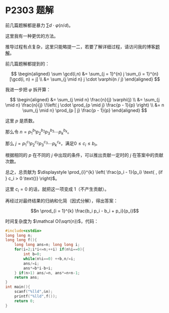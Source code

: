 # P2303 题解

前几篇题解都是暴力 $\displaystyle \sum d \cdot \varphi(n / d)$。

这里我有一种更优的方法。

推导过程有点复杂，这里只能略提一二，若要了解详细过程，请访问我的博客[题解](http://www.cnblogs.com/PinkRabbit/p/8278728.html)。

前几篇题解都提到的：

$$ \begin{aligned} \sum \gcd(i,n) &= \sum_{j = 1}^{n} j \sum_{i = 1}^{n} [\gcd(i, n) = j] \\ &= \sum_{j \mid n} j \cdot \varphi(n / j) \end{aligned} $$

我进一步把 $\varphi$ 拆开算：

$$ \begin{aligned} &= \sum_{j \mid n} \frac{n}{j} \varphi(j) \\ &= \sum_{j \mid n} \frac{n}{j} \!\left( j \cdot \prod_{p \mid j} \frac{p - 1}{p} \right) \\ &= n \sum_{j \mid n} \prod_{p | j} \frac{p - 1}{p} \end{aligned} $$

这里 $p$ 是质数。

那么令 $n = p_1^{b_1} p_2^{b_2} p_3^{b_3} \cdots p_k^{b_k}$。

那么 $j = p_1^{c_1} p_2^{c_2} p_3^{c_3} \cdots p_k^{c_k}$，满足$0 \le c_i \le b_i$。

根据相同的 $p$ 在不同的 $j$ 中出现的条件，可以推出贡献一定时的 $j$ 在答案中的贡献次数。

总之，总贡献为 $\displaystyle \prod_{i}^{k} \left( \frac{p_i - 1}{p_i} \text{ , (if } c_i > 0 \text{)} \right)$。

这里 $c_i = 0$ 的话，就把这一项变成 $1$（不产生贡献）。

再经过对最终结果的归纳和化简（因式分解），得出答案：

$$n \prod_{i = 1}^{k} \frac{b_i p_i - b_i + p_i}{p_i}$$

时间复杂度为 $\mathcal O(\sqrt{n})$，代码：

```cpp
#include<cstdio>
long long n;
long long f(){
    long long ans=n; long long i;
    for(i=2;i*i<=n;++i) if(n%i==0){
        int b=0;
        while(n%i==0) ++b,n/=i;
        ans/=i;
        ans*=b*i-b+i;
    } if(n>1) ans/=n, ans*=n+n-1; 
    return ans;
}
int main(){
    scanf("%lld",&n);
    printf("%lld",f());
    return 0;
}
```